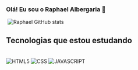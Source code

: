 ### Olá! Eu sou o Raphael Albergaria 👋

[![]()]()
![Raphael GitHub stats](https://github-readme-stats.vercel.app/api?username=Raphael-Albergaria&show_icons=true&theme=dark)

## Tecnologias que estou estudando

<div style="display:inline_block"><br/>
<img align="center" src="https://img.shields.io/badge/HTML-323330?style=for-the-badge&logo=html5&logoColor=21eb1f" alt="HTML5">
<img align="center" src="https://img.shields.io/badge/CSS-323330?&style=for-the-badge&logo=css3&logoColor=21eb1f
" alt="CSS">
<img align="center" src="https://img.shields.io/badge/JavaScript-323330?style=for-the-badge&logo=javascript&logoColor=21eb1f
" alt="JAVASCRIPT">
</div>
